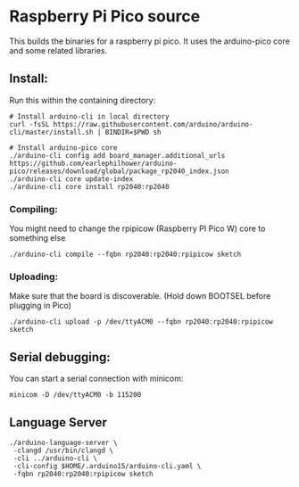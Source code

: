 # Raspberry Pi Pico source

This builds the binaries for a raspberry pi pico. It uses the arduino-pico core and some related libraries.

## Install:
Run this within the containing directory:
```
# Install arduino-cli in local directory
curl -fsSL https://raw.githubusercontent.com/arduino/arduino-cli/master/install.sh | BINDIR=$PWD sh

# Install arduino-pico core 
./arduino-cli config add board_manager.additional_urls  https://github.com/earlephilhower/arduino-pico/releases/download/global/package_rp2040_index.json
./arduino-cli core update-index
./arduino-cli core install rp2040:rp2040
```

### Compiling:
You might need to change the rpipicow (Raspberry PI Pico W) core to something else
```
./arduino-cli compile --fqbn rp2040:rp2040:rpipicow sketch
```

### Uploading:

Make sure that the board is discoverable. (Hold down BOOTSEL before plugging in Pico)
```
./arduino-cli upload -p /dev/ttyACM0 --fqbn rp2040:rp2040:rpipicow sketch
```

## Serial debugging:

You can start a serial connection with minicom:

```
minicom -D /dev/ttyACM0 -b 115200
```


## Language Server

```
./arduino-language-server \
 -clangd /usr/bin/clangd \
 -cli ../arduino-cli \
 -cli-config $HOME/.arduino15/arduino-cli.yaml \
 -fqbn rp2040:rp2040:rpipicow sketch
```
